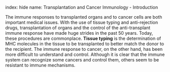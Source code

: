 index: hide
name: Transplantation and Cancer Immunology - Introduction

The immune responses to transplanted organs and to cancer cells are both important medical issues. With the use of tissue typing and anti-rejection drugs, transplantation of organs and the control of the anti-transplant immune response have made huge strides in the past 50 years. Today, these procedures are commonplace.  **Tissue typing** is the determination of MHC molecules in the tissue to be transplanted to better match the donor to the recipient. The immune response to cancer, on the other hand, has been more difficult to understand and control. Although it is clear that the immune system can recognize some cancers and control them, others seem to be resistant to immune mechanisms.
